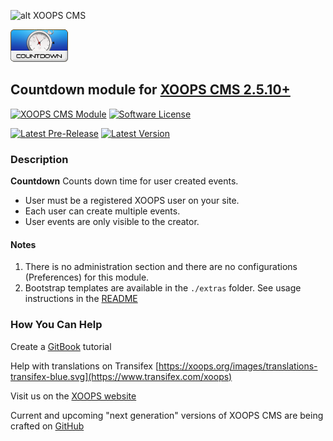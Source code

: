 ![alt XOOPS CMS](https://xoops.org/images/logoXoops4GithubRepository.png)

![alt Countdown for XOOPS](./assets/images/logoModule.png)
## Countdown module for [XOOPS CMS 2.5.10+](https://xoops.org)
[![XOOPS CMS Module](https://img.shields.io/badge/XOOPS%20CMS-Module-blue.svg)](https://xoops.org)
[![Software License](https://img.shields.io/badge/license-GPL-brightgreen.svg?style=flat)](http://www.gnu.org/licenses/gpl-2.0.html)

[![Latest Pre-Release](https://img.shields.io/github/tag/XoopsModules25x/countdown.svg?style=flat)](https://github.com/XoopsModules25x/countdown/tags/)
[![Latest Version](https://img.shields.io/github/release/XoopsModules25x/countdown.svg?style=flat)](https://github.com/XoopsModules25x/countdown/releases/)

### Description
**Countdown**
Counts down time for user created events.
* User must be a registered XOOPS user on your site.
* Each user can create multiple events.
* User events are only visible to the creator.

#### Notes
1. There is no administration section and there are no configurations (Preferences) for this module.
2. Bootstrap templates are available in the ``./extras`` folder. See usage instructions in the [README](./extras/README.md)

### How You Can Help
Create a [GitBook](https://xoops.gitbook.io/) tutorial 

Help with translations on Transifex [https://xoops.org/images/translations-transifex-blue.svg](https://www.transifex.com/xoops)

Visit us on the [XOOPS website](https://xoops.org)

Current and upcoming "next generation" versions of XOOPS CMS are being crafted on [GitHub](https://github.com/XOOPS)
